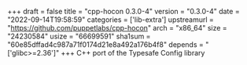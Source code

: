 +++
draft = false
title = "cpp-hocon 0.3.0-4"
version = "0.3.0-4"
date = "2022-09-14T19:58:59"
categories = ['lib-extra']
upstreamurl = "https://github.com/puppetlabs/cpp-hocon"
arch = "x86_64"
size = "24230584"
usize = "66699591"
sha1sum = "60e85dffad4c987a71f0174d21e8a492a176b4f8"
depends = "['glibc>=2.36']"
+++
C++ port of the Typesafe Config library